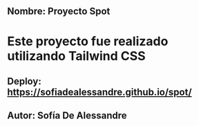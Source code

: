 ## Nombre: Proyecto Spot

# Este proyecto fue realizado utilizando Tailwind CSS

## Deploy: https://sofiadealessandre.github.io/spot/

## Autor: Sofía De Alessandre
